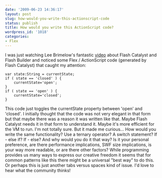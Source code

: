 ```yaml
---
date: '2009-06-23 14:36:17'
layout: post
slug: how-would-you-write-this-actionscript-code
status: publish
title: How would you write this ActionScript code?
wordpress_id: '1018'
categories:
- Flex
---
```


I was just watching Lee Brimelow's fantastic [video](http://www.gotoandlearn.com/play?id=111) about Flash Catalyst and Flash Builder and noticed some Flex / ActionScript code (generated by Flash Catalyst) that caught my attention:


    
    var state:String = currentState;
    if ( state == 'closed' ) {
        currentState='open';
    }
    if ( state == 'open' ) {
        currentState='closed';
    }



This code just toggles the currentState property between 'open' and 'closed'.  I initially thought that the code was not very elegant in that form but that maybe there was a reason it was written like that.  Maybe Flash Catalyst needs it in that form to understand it.  Maybe it's more efficient for the VM to run.  I'm not totally sure.  But it made me curious...  How would you write the same functionality?  Use a ternary operator?  A switch statement?  If - else if?  If - else?  And why would you do it that way?  Is it your personal preference, are there performance implications, SWF size implications, is your way more readable, or are there other factors?  While programming provides us many ways to express our creative freedom it seems that for common patterns like this there might be a universal "best way" to do this.  Or perhaps this is just another tabs versus spaces kind of issue.  I'd love to hear what the community thinks!
